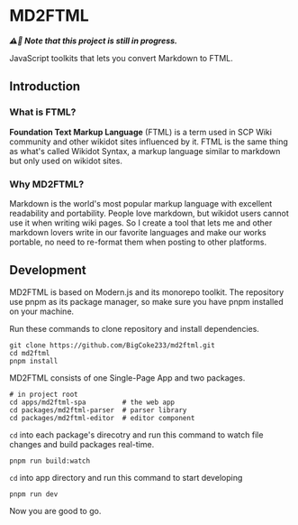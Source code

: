 # MD2FTML

***⚠️🚧 Note that this project is still in progress.***

JavaScript toolkits that lets you convert Markdown to FTML.

## Introduction

### What is FTML?

**Foundation Text Markup Language** (FTML) is a term used in SCP Wiki community
and other wikidot sites influenced by it. FTML is the same thing as
what's called Wikidot Syntax, a markup language similar to markdown
but only used on wikidot sites.

### Why MD2FTML?

Markdown is the world's most popular markup language with excellent
readability and portability. People love markdown, but wikidot users
cannot use it when writing wiki pages. So I create a tool that lets
me and other markdown lovers write in our favorite languages
and make our works portable, no need to re-format them when posting to
other platforms.

## Development

MD2FTML is based on Modern.js and its monorepo toolkit. 
The repository use pnpm as its package manager, 
so make sure you have pnpm installed on your machine.

Run these commands to clone repository and install dependencies.

```
git clone https://github.com/BigCoke233/md2ftml.git
cd md2ftml
pnpm install
```

MD2FTML consists of one Single-Page App and two packages.

```
# in project root
cd apps/md2ftml-spa         # the web app
cd packages/md2ftml-parser  # parser library
cd packages/md2ftml-editor  # editor component
```

`cd` into each package's direcotry and run this command 
to watch file changes and build packages real-time.

```
pnpm run build:watch
```

`cd` into app directory and run this command to start developing

```
pnpm run dev
```

Now you are good to go.